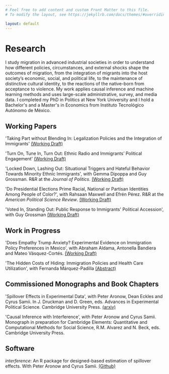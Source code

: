 ```yaml
---
# Feel free to add content and custom Front Matter to this file.
# To modify the layout, see https://jekyllrb.com/docs/themes/#overriding-theme-defaults

layout: default
---
```

# Research
I study migration in advanced industrial societies in order to understand how different policies, circumstances, and external shocks shape the outcomes of migration, from the integration of migrants into the host society’s economic, social, and political life, to the maintenance of distinctive cultural identity, to the reactions of the native-born from acceptance to violence. My work applies causal inference and machine learning methods and uses large-scale administrative, survey, and media data. I completed my PhD in Politics at New York University and I hold a Bachelor's and a Master's in Economics from Instituto Tecnológico Autónomo de México.

## Working Papers
'Taking Part without Blending In: Legalization Policies and the Integration of Immigrants'
<a href="https://drive.google.com/file/d/1YxTY0RCve3UC75b08twibr0XiZay8Cay/view?usp=sharing" rel="nofollow">(Working Draft)</a>

'Turn On, Tune In, Turn Out: Ethnic Radio and Immigrants’ Political Engagement'
<a href="https://drive.google.com/file/d/1FLr78s8-zEwVXP6mD_FX7aVlf2E09U06/view?usp=sharing"  rel="nofollow">(Working Draft)</a>

'Locked Down, Lashing Out: Situational Triggers and Hateful Behavior Towards Minority Ethnic Immigrants', with Gemma Dipoppa and Guy Grossman. R&R at the *Journal of Politics*. <a href="https://drive.google.com/file/d/1V8JhKsrRt8lGhEY2fTgiedwdyN4Eh8vy/view?usp=sharing" rel="nofollow">(Working Draft)</a>

'Do Presidential Elections Prime Racial, National or Partisan Identities Among People of Color?', with Rahsaan Maxwell and Efrén Pérez. R&R at the *American Political Science Review*. <a href="https://drive.google.com/file/d/1UszQ65eg6j1sZ8FLZqBNZgfu3syewsXk/view?usp=sharing" rel="nofollow">(Working Draft)</a>

'Voted In, Standing Out: Public Response to Immigrants' Political Accession', with Guy Grossman
<a href="https://drive.google.com/file/d/1aLJVgb7Ho5GEtZ-EBqFQgY1f7xyK6q0l/view?usp=sharing" rel="nofollow">(Working Draft)</a>

## Work in Progress
'Does Empathy Trump Anxiety? Experimental Evidence on Immigration Policy Preferences in Mexico', with Abraham Aldama, Antonella Bandiera and Mateo Vásquez-Cortés.
<a href="https://drive.google.com/file/d/1E7a97j2035ypBHv1ib_tPIUJpbGIE45Z/view?usp=sharing" rel="nofollow">(Working Draft)</a>

'The Hidden Costs of Hiding: Immigration Policies and Health Care Utilization', with Fernanda Márquez-Padilla
<a href="https://drive.google.com/file/d/1VMFzfW5DOGZAz8eNUOswETyauDqfD4sx/view?usp=sharing" rel="nofollow">(Abstract)</a>

## Commissioned Monographs and Book Chapters
'Spillover Effects in Experimental Data', with Peter Aronow, Dean Eckles and Cyrus Samii. In J. Druckman and D. Green, eds. Advances in Experimental Political Science. Cambridge University Press.
<a href="https://arxiv.org/abs/2001.05444" rel="nofollow">(arxiv)</a>

'Causal Inference with Interference', with Peter Aronow and Cyrus Samii. Monograph in preparation for Cambridge Elements: Quantitative and Computational Methods for Social Science, R.M. Alvarez and N. Beck, eds. Cambridge University Press.

## Software
*interference*: An R package for designed-based estimation of spillover effects. With Peter Aronow and Cyrus Samii.
<a href="https://github.com/szonszein/interference" rel="nofollow">(Github)</a>